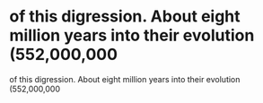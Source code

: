 # of this digression. About eight million years into their evolution (552,000,000

of this digression. About eight million years into their evolution (552,000,000
